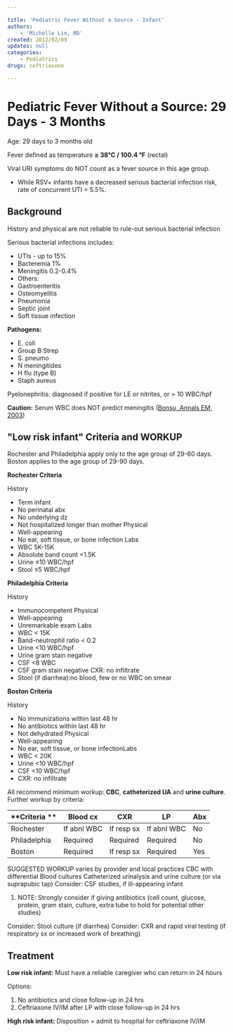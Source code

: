 ```yaml
---

title: 'Pediatric Fever Without a Source - Infant'
authors:
    - 'Michelle Lin, MD'
created: 2012/02/09
updates: null
categories:
    - Pediatrics
drugs: ceftriaxone

---
```




# Pediatric Fever Without a Source: 29 Days - 3 Months

Age: 29 days to 3 months old

Fever defined as temperature **≥ 38°C / 100.4 °F** (rectal)

Viral URI symptoms do NOT count as a fever source in this age group. 

-   While RSV+ infants have a decreased serious bacterial infection risk, rate of concurrent UTI = 5.5%.

## Background

History and physical are not reliable to rule-out serious bacterial infection

Serious bacterial infections includes:
-   UTIs - up to 15%
-   Bacteremia 1%
-   Meningitis 0.2-0.4%
-   Others:
  - Gastroenteritis
  - Osteomyelitis
  - Pneumonia
  - Septic joint
  - Soft tissue infection

**Pathogens:** 
-   E. coli
-   Group B Strep
-   S. pneumo
-   N meningitides
-   H flu (type B)
-   Staph aureus

Pyelonephritis: diagnosed if positive for LE or nitrites, or &gt; 10 WBC/hpf

**Caution:** Serum WBC does NOT predict meningitis ([Bonsu, Annals EM, 2003](http://www.annemergmed.com/article/S0196-0644(02)84932-0/abstract))

## "Low risk infant" Criteria and WORKUP

Rochester and Philadelphia apply only to the age group of 29-60 days. Boston applies to the age group of 29-90 days.

**Rochester Criteria**

History
- Term infant
- No perinatal abx
- No underlying dz
- Not hospitalized longer than mother
Physical
- Well-appearing
- No ear, soft tissue, or bone infection
Labs
- WBC 5K-15K
- Absolute band count&nbsp;&lt;1.5K
- Urine ≤10 WBC/hpf&nbsp;
- Stool ≤5 WBC/hpf&nbsp;

**Philadelphia Criteria**

History
- Immunocompetent
Physical
- Well-appearing
- Unremarkable exam
Labs
- WBC &lt; 15K
- Band-neutrophil ratio &lt; 0.2
- Urine &lt;10 WBC/hpf
- Urine gram stain negative
- CSF &lt;8 WBC
- CSF gram stain negative
CXR: no infiltrate
- Stool (if diarrhea):no blood, few&nbsp;or no WBC on smear&nbsp;

**Boston Criteria**

History
- No immunizations within last 48 hr
- No antibiotics within last 48 hr
- Not dehydrated
Physical
- Well-appearing
- No ear, soft tissue, or bone infectionLabs
- WBC &lt; 20K
- Urine &lt;10 WBC/hpf&nbsp;
- CSF &lt;10 WBC/hpf
- CXR: no infiltrate&nbsp;&nbsp;


All recommend minimum workup: **CBC**, **catheterized UA** and **urine culture**. Further workup by criteria:

| **Criteria ** | **Blood cx** | **CXR**    | **LP**      | **Abx** |
|---------------|--------------|------------|-------------|---------|
| Rochester     | If abnl WBC  | If resp sx | If abnl WBC | No      |
| Philadelphia  | Required     | Required   | Required    | No      |
| Boston        | Required     | If resp sx | Required    | Yes     |

SUGGESTED WORKUP varies by provider and local practices
CBC with differential
Blood cultures
Catheterized urinalysis and urine culture (or via suprapubic tap)
Consider: CSF studies, if ill-appearing infant
1.  NOTE: Strongly consider if giving antibiotics (cell count, glucose, protein, gram stain, culture, extra tube to hold for potential other studies)

Consider: Stool culture (if diarrhea)
Consider: CXR and rapid viral testing (if respiratory sx or increased work of breathing)

## Treatment

**Low risk infant:** Must have a reliable caregiver who can return in 24 hours

Options:

1.  No antibiotics and close follow-up in 24 hrs
2.  <span class="drug">Ceftriaxone</span> IV/IM after LP with close follow-up in 24 hrs

**High risk infant:** Disposition = admit to hospital for <span class="drug">ceftriaxone</span> IV/IM
